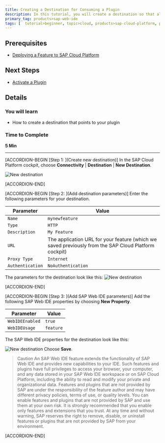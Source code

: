 ```yaml
---
title: Creating a Destination for Consuming a Plugin
description: In this tutorial, you will create a destination so that all SAP Web IDE developers using your account can activate and use the plugin. In order for SAP Web IDE to recognize and consume the new feature, you need to create a destination with the application URL of your feature application.
primary_tag: products>sap-web-ide
tags: [  tutorial>beginner, topic>cloud, products>sap-cloud-platform, products>sap-web-ide, products>sap-web-ide-plug-ins ]
---
```


## Prerequisites  
 - [Deploying a Feature to SAP Cloud Platform](https://www.sap.com/developer/tutorials/webide-sdk-helloworld3.html)


## Next Steps
 - [Activate a Plugin](https://www.sap.com/developer/tutorials/webide-sdk-helloworld5.html)

## Details
### You will learn  
  - How to create a destination that points to your plugin

### Time to Complete
**5 Min**

---

[ACCORDION-BEGIN [Step 1: ](Create new destination)]
In the SAP Cloud Platform cockpit, choose **Connectivity** | **Destination** | **New Destination**.

![New destination](Step1-NewDestination.png)




[ACCORDION-END]

[ACCORDION-BEGIN [Step 2: ](Add destination parameters)]
Enter the following parameters for your destination.

|Parameter          | Value                                     |
|--------------------|----------------------------------------|
|`Name`  | `mynewfeature`                              |
|`Type` | `HTTP`                           |
|`Description`  | `My Feature`                              |
|`URL` | The application URL for your feature (which we saved previously from the SAP Cloud Platform cockpit)                            |
|`Proxy Type`  | `Internet`                              |
|`Authentication` | `NoAuthentication`                           |
The parameters for the destination look like this:
![New destination](Step2-DestinationParameters.png)



[ACCORDION-END]


[ACCORDION-BEGIN [Step 3: ](Add SAP Web IDE parameters)]
Add the following SAP Web IDE properties by choosing **New Property**.

|Parameter         | Value                               |
|------------------|-------------------------------------|
|`WebIDEEnabled`   | `true`                              |
|`WebIDEUsage`     | `feature`                           |

The SAP Web IDE properties for the destination look like this:

![New destination](Step3-SAPWebIDEProperties.png)
Choose **Save**.

> Caution
An SAP Web IDE feature extends the functionality of SAP Web IDE and provides new capabilities to your IDE. Such features and plugins have full privileges to access your browser, your computer, and any data stored in your SAP Web IDE workspace or on SAP Cloud Platform, including the ability to read and modify your private and organizational data.
Features and plugins that are not provided by SAP are under the responsibility of the feature author and may have different privacy policies, terms of use, or quality levels. You can enable features and plugins that are not provided by SAP and use them at your own risk. It is strongly recommended that you enable only features and extensions that you trust. At any time and without warning, SAP reserves the right to remove, disable, or uninstall features or plugins that are not provided by SAP from your environment.

[ACCORDION-END]


